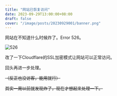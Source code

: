```yaml
---
title: "网站已恢复访问"
date: 2023-09-29T13:00:00+08:00
draft: false
cover: "/image/posts/20230929001/banner.png"
---
```


网站在不知道什么时候炸了。Error 526。

![526](/image/posts/20230929001/526.png)

改了一下Cloudflare的SSL加密模式让网站可以正常访问。

回头再进一步处理。

~~（反正也没访客，能用就行）~~

~~其实一周以前就发现炸了，现在才想起来处理一下。~~